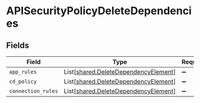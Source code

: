 # APISecurityPolicyDeleteDependencies


## Fields

| Field                                                                                  | Type                                                                                   | Required                                                                               | Description                                                                            |
| -------------------------------------------------------------------------------------- | -------------------------------------------------------------------------------------- | -------------------------------------------------------------------------------------- | -------------------------------------------------------------------------------------- |
| `app_rules`                                                                            | List[[shared.DeleteDependencyElement](../../models/shared/deletedependencyelement.md)] | :heavy_minus_sign:                                                                     | N/A                                                                                    |
| `cd_policy`                                                                            | List[[shared.DeleteDependencyElement](../../models/shared/deletedependencyelement.md)] | :heavy_minus_sign:                                                                     | N/A                                                                                    |
| `connection_rules`                                                                     | List[[shared.DeleteDependencyElement](../../models/shared/deletedependencyelement.md)] | :heavy_minus_sign:                                                                     | N/A                                                                                    |